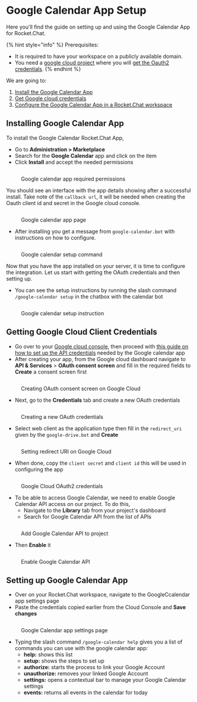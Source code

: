 # Google Calendar App Setup

Here you'll find the guide on setting up and using the Google Calendar App for Rocket.Chat.

{% hint style="info" %}
Prerequisites:

* It is required to have your workspace on a publicly available domain.
* You need a [google cloud project](https://console.cloud.google.com/) where you will [get the Oauth2 credentials](https://support.google.com/googleapi/answer/6158849?hl=en).
{% endhint %}

We are going to:

1. [Install the Google Calendar App](google-calendar-app-setup.md#installing-google-calendar-app)
2. [Get Google cloud credentials](google-calendar-app-setup.md#getting-google-cloud-client-credentials)
3. [Configure the Google Calendar App in a Rocket.Chat workspace](google-calendar-app-setup.md#setting-up-google-calendar-app)

## Installing Google Calendar App

To install the Google Calendar Rocket.Chat App,

* Go to **Administration > Marketplace**
* Search for the **Google Calendar** app and click on the item
* Click **Install** and accept the needed permissions

<figure><img src="../../../../.gitbook/assets/Google calendar app required permissions" alt=""><figcaption><p>Google calendar app required permissions</p></figcaption></figure>

You should see an interface with the app details showing after a successful install. Take note of the `callback url`, it will be needed when creating the Oauth client id and secret in the Google cloud console.

<figure><img src="../../../../.gitbook/assets/Google calendar app page" alt=""><figcaption><p>Google calendar app page</p></figcaption></figure>

* After installing you get a message from `google-calendar.bot` with instructions on how to configure.

<figure><img src="../../../../.gitbook/assets/Google calendar setup command" alt=""><figcaption><p>Google calendar setup command</p></figcaption></figure>

Now that you have the app installed on your server, it is time to configure the integration. Let us start with getting the OAuth credentials and then setting up.

* You can see the setup instructions by running the slash command `/google-calendar setup` in the chatbox with the calendar bot

<figure><img src="../../../../.gitbook/assets/Google calendar setup instruction" alt=""><figcaption><p>Google calendar setup instruction</p></figcaption></figure>

## Getting Google Cloud Client Credentials

* Go over to your [Google cloud console](https://console.cloud.google.com/), then proceed with [this guide on how to set up the API credentials](https://support.google.com/googleapi/answer/6158849?hl=en) needed by the Google calendar app
* After creating your app, from the Google cloud dashboard navigate to **API & Services** > **OAuth consent screen** and fill in the required fields to **Create** a consent screen first

<figure><img src="../../../../.gitbook/assets/Creating OAuth consent screen on Google Cloud" alt=""><figcaption><p>Creating OAuth consent screen on Google Cloud</p></figcaption></figure>

* Next, go to the **Credentials** tab and create a new OAuth credentials

<figure><img src="../../../../.gitbook/assets/Creating a new Google OAuth credentials" alt=""><figcaption><p>Creating a new OAuth credentials</p></figcaption></figure>

* Select web client as the application type then fill in the `redirect_uri` given by the `google-drive.bot` and **Create**

<figure><img src="../../../../.gitbook/assets/Setting redirect URI on Google Cloud" alt=""><figcaption><p>Setting redirect URI on Google Cloud</p></figcaption></figure>

* When done, copy the `client secret` and `client id` this will be used in configuring the app

<figure><img src="../../../../.gitbook/assets/Google Cloud OAuth2 credentials" alt=""><figcaption><p>Google Cloud OAuth2 credentials</p></figcaption></figure>

* To be able to access Google Calendar, we need to enable Google Calendar API access on our project. To do this,
  * Navigate to the **Library** tab from your project's dashboard
  * Search for Google Calendar API from the list of APIs

<figure><img src="../../../../.gitbook/assets/Add Google Calendar API to project" alt=""><figcaption><p>Add Google Calendar API to project</p></figcaption></figure>

* Then **Enable** it

<figure><img src="../../../../.gitbook/assets/Enable Google Calendar API" alt=""><figcaption><p>Enable Google Calendar API</p></figcaption></figure>

## Setting up Google Calendar App

* Over on your Rocket.Chat workspace, navigate to the GoogleCcalendar app settings page
* Paste the credentials copied earlier from the Cloud Console and **Save changes**

<figure><img src="../../../../.gitbook/assets/Google Calendar app settings page" alt=""><figcaption><p>Google Calendar app settings page</p></figcaption></figure>

* Typing the slash command `/google-calendar help` gives you a list of commands you can use with the google calendar app:
  * **help:** shows this list
  * **setup:** shows the steps to set up
  * **authorize:** starts the process to link your Google Account
  * **unauthorize:** removes your linked Google Account
  * **settings:** opens a contextual bar to manage your Google Calendar settings
  * **events:** returns all events in the calendar for today
